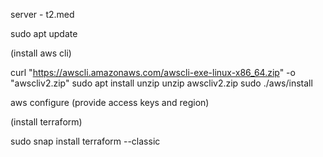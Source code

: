 server - t2.med

sudo apt update

(install aws cli)

curl "https://awscli.amazonaws.com/awscli-exe-linux-x86_64.zip" -o "awscliv2.zip"
sudo apt install unzip
unzip awscliv2.zip
sudo ./aws/install

aws configure (provide access keys and region)

(install terraform)

sudo snap install terraform --classic
